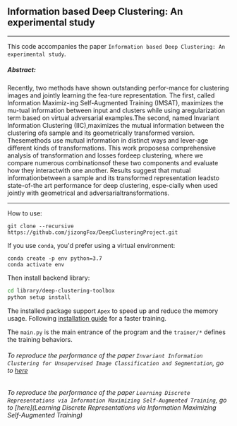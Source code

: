 ## Information based Deep Clustering: An experimental study
___
This code accompanies the paper `Information based Deep Clustering: An experimental study`.

##### Abstract:
Recently, two methods have shown outstanding perfor-mance for clustering images and jointly learning the fea-ture representation.  The first, called Information Maximiz-ing Self-Augmented Training (IMSAT), maximizes the mu-tual information between input and clusters while using aregularization term based on virtual adversarial examples.The second, named Invariant Information Clustering (IIC),maximizes the mutual information between the clustering ofa sample and its geometrically transformed version.  Thesemethods use mutual information in distinct ways and lever-age different kinds of transformations.  This work proposesa comprehensive analysis of transformation and losses fordeep clustering, where we compare numerous combinationsof  these  two  components  and  evaluate  how  they  interactwith one another.  Results suggest that mutual informationbetween a sample and its transformed representation leadsto  state-of-the  art  performance  for  deep  clustering,  espe-cially when used jointly with geometrical and adversarialtransformations.


___
How to use:
```
git clone --recursive https://github.com/jizongFox/DeepClusteringProject.git
```
If you use `conda`, you'd prefer using a virtual environment:    
```
conda create -p env python=3.7
conda activate env
```   
Then install backend library:
```bash
cd library/deep-clustering-toolbox
python setup install
```   
The installed package support `Apex` to speed up and reduce the memory usage. Following [installation guide](https://github.com/NVIDIA/apex)
for a faster training.

The `main.py` is the main entrance of the program and the `trainer/*` defines the training behaviors. 

###### To reproduce the performance of the paper `Invariant Information Clustering for Unsupervised Image Classification and Segmentation`, go to [here](https://github.com/jizongFox/DeepClusteringProject/blob/master/baseline/run_baseline.sh)
###### To reproduce the performance of the paper `Learning Discrete Representations via Information Maximizing Self-Augmented Training`, go to [here](Learning Discrete Representations via Information Maximizing Self-Augmented Training)
